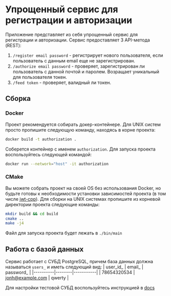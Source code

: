# Упрощенный сервис для регистрации и авторизации

Приложение представляет из себя упрощенный сервис для регистрации и авторизации. Сервис предоставляет 3 API-метода (REST):
1. ```/register email password``` - регистрирует нового пользователя, если пользователь с данным email еще не зарегистрирован.
2. ```/authorize email password``` - проверяет, зарегистрирован ли пользователь с данной почтой и паролем. Возращает уникальный для пользователя токен.
3. ```/feed token``` - проверяет, валидный ли токен.

## Сборка

### Docker
Проект рекомендуется собирать докер-контейнере. Для UNIX систем просто пропишите следующую команду, находясь в корне проекта:
```bash
docker build -t authorization .
```
Соберется контейнер с именем `authorization`.
Для запуска проекта воспользуйтесь следующей командой:
```bash
docker run --network="host" -it authorization
```

### CMake 
Вы можете собрать проект на своей OS без использования Docker, но будьте готовы к необходимости установки зависимостей проекта (в том числе [jwt-cpp](https://github.com/Thalhammer/jwt-cpp/blob/master/docs/install.md)). Для сборки на UNIX системах пропишите из корневой директории проекта следующие команды:
```bash
mkdir build && cd build
cmake ..
make -j4
```
Файл для запуска проекта будет лежать в `./bin/main`
## Работа с базой данных
Сервис работает с СУБД PostgreSQL, причем база данных должна называться `users_` и иметь следующий вид:
| user_id_ | email_ | password_ |
|----------|--------|-----------|
| 78654320534 | jonh@example.com | qwerty |

Для настройки тестовой СУБД воспользуйтесь инструкцией в [docs](/docs)

